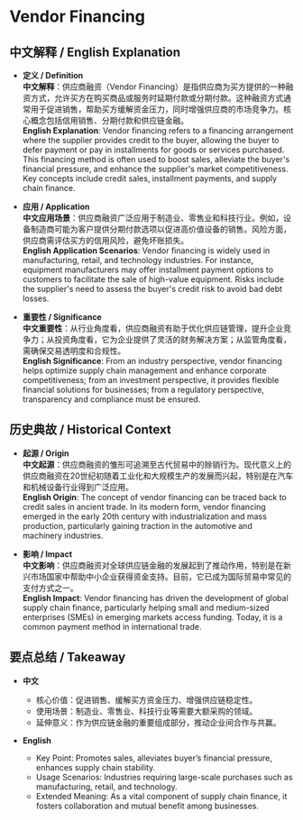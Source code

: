 # Vendor Financing

## 中文解释 / English Explanation

* **定义 / Definition**  
  **中文解释**：供应商融资（Vendor Financing）是指供应商为买方提供的一种融资方式，允许买方在购买商品或服务时延期付款或分期付款。这种融资方式通常用于促进销售，帮助买方缓解资金压力，同时增强供应商的市场竞争力。核心概念包括信用销售、分期付款和供应链金融。  
  **English Explanation**: Vendor financing refers to a financing arrangement where the supplier provides credit to the buyer, allowing the buyer to defer payment or pay in installments for goods or services purchased. This financing method is often used to boost sales, alleviate the buyer's financial pressure, and enhance the supplier's market competitiveness. Key concepts include credit sales, installment payments, and supply chain finance.

* **应用 / Application**  
  **中文应用场景**：供应商融资广泛应用于制造业、零售业和科技行业。例如，设备制造商可能为客户提供分期付款选项以促进高价值设备的销售。风险方面，供应商需评估买方的信用风险，避免坏账损失。  
  **English Application Scenarios**: Vendor financing is widely used in manufacturing, retail, and technology industries. For instance, equipment manufacturers may offer installment payment options to customers to facilitate the sale of high-value equipment. Risks include the supplier's need to assess the buyer's credit risk to avoid bad debt losses.

* **重要性 / Significance**  
  **中文重要性**：从行业角度看，供应商融资有助于优化供应链管理，提升企业竞争力；从投资角度看，它为企业提供了灵活的财务解决方案；从监管角度看，需确保交易透明度和合规性。  
  **English Significance**: From an industry perspective, vendor financing helps optimize supply chain management and enhance corporate competitiveness; from an investment perspective, it provides flexible financial solutions for businesses; from a regulatory perspective, transparency and compliance must be ensured.

## 历史典故 / Historical Context

* **起源 / Origin**  
  **中文起源**：供应商融资的雏形可追溯至古代贸易中的赊销行为。现代意义上的供应商融资在20世纪初随着工业化和大规模生产的发展而兴起，特别是在汽车和机械设备行业得到广泛应用。  
  **English Origin**: The concept of vendor financing can be traced back to credit sales in ancient trade. In its modern form, vendor financing emerged in the early 20th century with industrialization and mass production, particularly gaining traction in the automotive and machinery industries.

* **影响 / Impact**  
  **中文影响**：供应商融资对全球供应链金融的发展起到了推动作用，特别是在新兴市场国家中帮助中小企业获得资金支持。目前，它已成为国际贸易中常见的支付方式之一。  
  **English Impact**: Vendor financing has driven the development of global supply chain finance, particularly helping small and medium-sized enterprises (SMEs) in emerging markets access funding. Today, it is a common payment method in international trade.

## 要点总结 / Takeaway

* **中文**  
  - 核心价值：促进销售、缓解买方资金压力、增强供应链稳定性。  
  - 使用场景：制造业、零售业、科技行业等需要大额采购的领域。  
  - 延伸意义：作为供应链金融的重要组成部分，推动企业间合作与共赢。

* **English**  
  - Key Point: Promotes sales, alleviates buyer’s financial pressure, enhances supply chain stability.  
  - Usage Scenarios: Industries requiring large-scale purchases such as manufacturing, retail, and technology.  
  - Extended Meaning: As a vital component of supply chain finance, it fosters collaboration and mutual benefit among businesses.